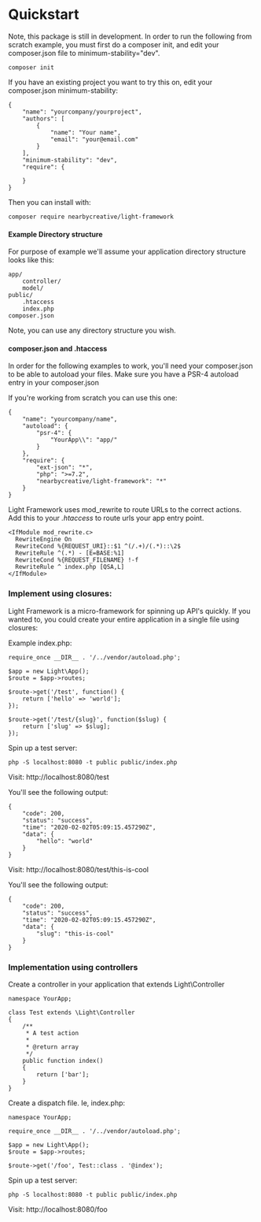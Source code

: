 # Quickstart

Note, this package is still in development.  In order to run the following from scratch example, you must first do a composer init, 
and edit your composer.json file to minimum-stability="dev".

    composer init 
    
If you have an existing project you want to try this on, edit your composer.json minimum-stability:

    {
        "name": "yourcompany/yourproject",
        "authors": [
            {
                "name": "Your name",
                "email": "your@email.com"
            }
        ],
        "minimum-stability": "dev",
        "require": {

        }
    }

Then you can install with:


    composer require nearbycreative/light-framework

#### Example Directory structure

For purpose of example we'll assume your application directory structure looks like this:

    app/
        controller/
        model/
    public/
        .htaccess
        index.php
    composer.json
    

Note, you can use any directory structure you wish.

#### composer.json and .htaccess

In order for the following examples to work, you'll need your composer.json to be able to
autoload your files.  Make sure you have a PSR-4 autoload entry in your composer.json

If you're working from scratch you can use this one:

```
{
    "name": "yourcompany/name",
    "autoload": {
        "psr-4": {
            "YourApp\\": "app/"
        }
    },
    "require": {
        "ext-json": "*",
        "php": ">=7.2",
        "nearbycreative/light-framework": "*"
    }
}
```

Light Framework uses mod_rewrite to route URLs to the correct actions.  
Add this to your _.htaccess_ to route urls your app entry point.  

```
<IfModule mod_rewrite.c>
  RewriteEngine On
  RewriteCond %{REQUEST_URI}::$1 ^(/.+)/(.*)::\2$
  RewriteRule ^(.*) - [E=BASE:%1]
  RewriteCond %{REQUEST_FILENAME} !-f
  RewriteRule ^ index.php [QSA,L]
</IfModule>
```

### Implement using closures:

Light Framework is a micro-framework for spinning up API's quickly.  If you wanted to, you could create your entire application in a single file using closures:

Example index.php:

```
require_once __DIR__ . '/../vendor/autoload.php';

$app = new Light\App();
$route = $app->routes;

$route->get('/test', function() {
    return ['hello' => 'world'];
});

$route->get('/test/{slug}', function($slug) {
    return ['slug' => $slug];
});
```

    
Spin up a test server:
    
    php -S localhost:8080 -t public public/index.php
    
Visit: http://localhost:8080/test

You'll see the following output:

```
{
    "code": 200,
    "status": "success",
    "time": "2020-02-02T05:09:15.457290Z",
    "data": {
        "hello": "world"
    }
}
```

Visit: http://localhost:8080/test/this-is-cool

You'll see the following output:

```
{
    "code": 200,
    "status": "success",
    "time": "2020-02-02T05:09:15.457290Z",
    "data": {
        "slug": "this-is-cool"
    }
}
```

### Implementation using controllers

Create a controller in your application that extends Light\Controller

```
namespace YourApp;

class Test extends \Light\Controller
{
    /**
     * A test action
     *
     * @return array
     */
    public function index()
    {
        return ['bar'];
    }
}
```

Create a dispatch file.  Ie, index.php:

```
namespace YourApp;

require_once __DIR__ . '/../vendor/autoload.php';

$app = new Light\App();
$route = $app->routes;

$route->get('/foo', Test::class . '@index');
```

Spin up a test server:
    
    php -S localhost:8080 -t public public/index.php
    
Visit: http://localhost:8080/foo


